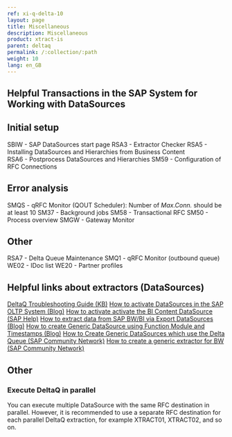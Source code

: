 ```yaml
---
ref: xi-q-delta-10
layout: page
title: Miscellaneous
description: Miscellaneous
product: xtract-is
parent: deltaq
permalink: /:collection/:path
weight: 10
lang: en_GB
---
```


## Helpful Transactions in the SAP System for Working with DataSources

## Initial setup
SBIW - SAP DataSources start page
RSA3 - Extractor Checker 
RSA5 - Installing DataSources and Hierarchies from Business Content  
RSA6 - Postprocess DataSources and Hierarchies 
SM59 - Configuration of RFC Connections 

## Error analysis
SMQS - qRFC Monitor (QOUT Scheduler): Number of *Max.Conn.* should be at least 10
SM37 - Background jobs
SM58 - Transactional RFC
SM50 - Process overview
SMGW - Gateway Monitor

## Other
RSA7 - Delta Queue Maintenance
SMQ1 - qRFC Monitor (outbound queue)
WE02 - IDoc list
WE20 - Partner profiles


## Helpful links about extractors (DataSources)

[DeltaQ Troubleshooting Guide (KB)](https://kb.theobald-software.com/xtract-is/deltaq-troubleshooting-guide)
[How to activate DataSources in the SAP OLTP System (Blog)](http://theobald-software.com/blog/2013/04/15/activating-datasources-in-the-oltp-system/)
[How to activate activate the BI Content DataSource (SAP Help)](http://help.sap.com/saphelp_nw70ehp2/helpdata/en/d8/8f5738f988d439e10000009b38f842/content.htm)
[How to extract data from SAP BW/BI via Export DataSources (Blog)](http://theobald-software.com/blog/2010/06/17/extracting-data-from-sap-bwbi-via-export-datasources-with-xtract-is/)
[How to create Generic DataSource using Function Module and Timestamps (Blog)](http://theobald-software.com/blog/2011/02/16/create-generic-datasource-using-function-module-and-timestamps/)
[How to Create Generic DataSources which use the Delta Queue (SAP Community Network)](https://www.sdn.sap.com/irj/sdn/go/portal/prtroot/docs/library/uuid/d3219af2-0c01-0010-71ac-dbb4356cf4bf)
[How to create a generic extractor for BW (SAP Community Network)](http://www.sdn.sap.com/irj/scn/go/portal/prtroot/docs/library/uuid/a0f46157-e1c4-2910-27aa-e3f4a9c8df33?QuickLink=index&overridelayout=true)

## Other
### Execute DeltaQ in parallel
You can execute multiple DataSource with the same RFC destination in parallel.
However, it is recommended to use a separate RFC destination for each parallel DeltaQ extraction, for example XTRACT01, XTRACT02, and so on.
